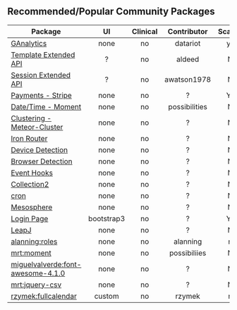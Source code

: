 ## Recommended/Popular Community Packages 

| Package       | UI | Clinical  | Contributor | Scaffold | Version  |
| ------------- |:----------------:| :----------------: |  :----------------: | :----------------: | -------------:|
| [GAnalytics](https://github.com/datariot/meteor-ganalytics) | none | no |  datariot | yes | ? |
| [Template Extended API](https://github.com/aldeed/meteor-template-extension)  | ? | no |  aldeed | No | ? |
| [Session Extended API](https://github.com/awatson1978/session-extended-api)  | ? | no |  awatson1978 | No | ? |
| [Payments - Stripe](https://atmosphere.meteor.com/package/stripe) | none | no |  ? | Yes | ? |
| [Date/Time - Moment](https://github.com/possibilities/meteor-moment)  | none | no |  possibilities | No | ? |  
| [Clustering - Meteor-Cluster](https://github.com/arunoda/meteor-cluster)  | none | no |  ? | No | ? |  
| [Iron Router](https://github.com/EventedMind/meteor-iron-router)  | none | no |  ? | No |  ? |
| [Device Detection](https://atmosphere.meteor.com/package/device-detection)  | none | no |  ? | No | ? |    
| [Browser Detection](https://atmosphere.meteor.com/package/browser-detection ) | none | no |  ? | No | ? |  
| [Event Hooks](https://atmosphere.meteor.com/package/event-hooks)  | none | no |  ? | No | ? |  
| [Collection2](https://atmosphere.meteor.com/package/collection2)  | none | no |  ? | No | ? |  
| [cron](https://atmosphere.meteor.com/package/cron)  | none | no |  ? | No | ? |    
| [Mesosphere](https://atmosphere.meteor.com/package/Mesosphere)  | none | no |  ? | No | ? |  
| [Login Page](https://atmosphere.meteor.com/package/accounts-entry)  | bootstrap3 | no |  ? | Yes | ? |     
| [LeapJ](https://github.com/kevohagan/meteor-leapmotion) | none | no |  ? | No | ? |  
| [alanning:roles]() | none | no |  alanning | no | ? |  
| [mrt:moment]() | none | no |  possibiliies | No | ? |  
| [miguelvalverde:font-awesome-4.1.0]() | none | no |  ? | No | ? |  
| [mrt:jquery-csv]() | none | no |  ? | No | ? |  
| [rzymek:fullcalendar](https://atmospherejs.com/rzymek/fullcalendar) | custom | no | rzymek  | no | ? |
